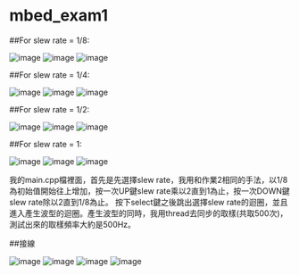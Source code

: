 # mbed_exam1

##For slew rate = 1/8:

![image](https://user-images.githubusercontent.com/72603727/113842872-b7076a00-97c5-11eb-955d-5499c663b485.png)
![image](https://user-images.githubusercontent.com/72603727/113842902-bc64b480-97c5-11eb-8f42-be445e1529b4.png)
![image](https://user-images.githubusercontent.com/72603727/113842915-bf5fa500-97c5-11eb-80c7-2d617bedd637.png)

##For slew rate = 1/4:

![image](https://user-images.githubusercontent.com/72603727/113842976-c981a380-97c5-11eb-8d41-36e32a4ea97e.png)
![image](https://user-images.githubusercontent.com/72603727/113844584-38133100-97c7-11eb-8b2d-6c862b8a55ef.png)
![image](https://user-images.githubusercontent.com/72603727/113843008-d0101b00-97c5-11eb-97d1-eaf0d95d3da7.png)

##For slew rate = 1/2:

![image](https://user-images.githubusercontent.com/72603727/113843058-dc947380-97c5-11eb-95fd-9c06536a09e2.png)
![image](https://user-images.githubusercontent.com/72603727/113843061-de5e3700-97c5-11eb-96f7-2480c0b92f60.png)
![image](https://user-images.githubusercontent.com/72603727/113843073-e0c09100-97c5-11eb-8e2c-dc4dba9b25fd.png)

##For slew rate = 1:

![image](https://user-images.githubusercontent.com/72603727/113843141-ed44e980-97c5-11eb-8f25-40871b89cd7a.png)
![image](https://user-images.githubusercontent.com/72603727/113843161-efa74380-97c5-11eb-8b57-b62122b26e29.png)
![image](https://user-images.githubusercontent.com/72603727/113843181-f2a23400-97c5-11eb-9ae3-53561a3b0a8f.png)

我的main.cpp檔裡面，首先是先選擇slew rate，我用和作業2相同的手法，以1/8為初始值開始往上增加，按一次UP鍵slew rate乘以2直到1為止，按一次DOWN鍵slew rate除以2直到1/8為止。
按下select鍵之後跳出選擇slew rate的迴圈，並且進入產生波型的迴圈。產生波型的同時，我用thread去同步的取樣(共取500次)，測試出來的取樣頻率大約是500Hz。


##接線

![image](https://user-images.githubusercontent.com/72603727/113845038-ab1ca780-97c7-11eb-94bf-59e72f042618.png)
![image](https://user-images.githubusercontent.com/72603727/113845066-b243b580-97c7-11eb-855e-51e5347793bf.png)
![image](https://user-images.githubusercontent.com/72603727/113845102-bb348700-97c7-11eb-8b31-2290db8a97c9.png)
![image](https://user-images.githubusercontent.com/72603727/113845333-f931ab00-97c7-11eb-9c4a-486338b3cf81.png)

